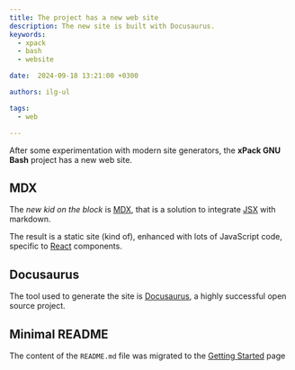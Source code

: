 ```yaml
---
title: The project has a new web site
description: The new site is built with Docusaurus.
keywords:
  - xpack
  - bash
  - website

date:  2024-09-18 13:21:00 +0300

authors: ilg-ul

tags:
  - web

---
```


<head><title>{frontMatter.title}</title></head>

After some experimentation with modern site generators,
the **xPack GNU Bash** project has a new web site.

<!--truncate-->

## MDX

The _new kid on the block_ is [MDX](https://mdxjs.com), that is a solution
to integrate [JSX](https://react.dev/learn/writing-markup-with-jsx) with
markdown.

The result is a static site (kind of), enhanced with lots of JavaScript
code, specific to [React](https://react.dev) components.

## Docusaurus

The tool used to generate the site is [Docusaurus](https://docusaurus.io),
a highly successful open source project.

## Minimal README

The content of the `README.md` file was migrated to the
[Getting Started](/docs/getting-started/) page
